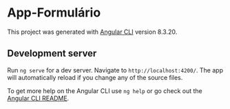 # App-Formulário

This project was generated with [Angular CLI](https://github.com/angular/angular-cli) version 8.3.20.

## Development server

Run `ng serve` for a dev server. Navigate to `http://localhost:4200/`. The app will automatically reload if you change any of the source files.


To get more help on the Angular CLI use `ng help` or go check out the [Angular CLI README](https://github.com/angular/angular-cli/blob/master/README.md).

